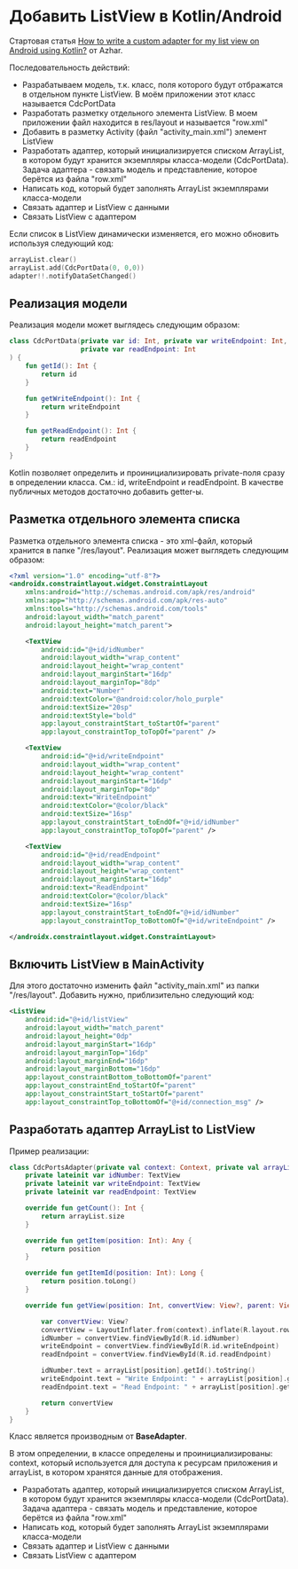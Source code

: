 # Добавить ListView в Kotlin/Android

Стартовая статья [How to write a custom adapter for my list view on Android using Kotlin?](https://www.tutorialspoint.com/how-to-write-a-custom-adapter-for-my-list-view-on-android-using-kotlin) от Azhar.

Последовательность действий:

- Разрабатываем модель, т.к. класс, поля которого будут отбражатся в отдельном пункте ListView. В моём приложении этот класс называется CdcPortData
- Разработать разметку отдельного элемента ListView. В моем приложении файл находится в res/layout и называется "row.xml"
- Добавить в разметку Activity (файл "activity_main.xml") элемент ListView
- Разработать адаптер, который инициализируется списком ArrayList, в котором будут хранится экземпляры класса-модели (CdcPortData). Задача адаптера - связать модель и представление, которое берётся из файла "row.xml"
- Написать код, который будет заполнять ArrayList экземплярами класса-модели
- Связать адаптер и ListView с данными
- Связать ListView с адаптером

Если список в ListView динамически изменяется, его можно обновить используя следующий код:

``` kt
arrayList.clear()
arrayList.add(CdcPortData(0, 0,0))
adapter!!.notifyDataSetChanged()
```

## Реализация модели

Реализация модели может выглядесь следующим образом:

``` kt
class CdcPortData(private var id: Int, private var writeEndpoint: Int,
                  private var readEndpoint: Int
) {
    fun getId(): Int {
        return id
    }

    fun getWriteEndpoint(): Int {
        return writeEndpoint
    }

    fun getReadEndpoint(): Int {
        return readEndpoint
    }
}
```

Kotlin позволяет определить и проинициализировать private-поля сразу в определении класса. См.: id, writeEndpoint и readEndpoint. В качестве публичных методов достаточно добавить getter-ы.

## Разметка отдельного элемента списка

Разметка отдельного элемента списка - это xml-файл, который хранится в папке "/res/layout". Реализация может выглядеть следующим образом:

``` xml
<?xml version="1.0" encoding="utf-8"?>
<androidx.constraintlayout.widget.ConstraintLayout
    xmlns:android="http://schemas.android.com/apk/res/android"
    xmlns:app="http://schemas.android.com/apk/res-auto"
    xmlns:tools="http://schemas.android.com/tools"
    android:layout_width="match_parent"
    android:layout_height="match_parent">

    <TextView
        android:id="@+id/idNumber"
        android:layout_width="wrap_content"
        android:layout_height="wrap_content"
        android:layout_marginStart="16dp"
        android:layout_marginTop="8dp"
        android:text="Number"
        android:textColor="@android:color/holo_purple"
        android:textSize="20sp"
        android:textStyle="bold"
        app:layout_constraintStart_toStartOf="parent"
        app:layout_constraintTop_toTopOf="parent" />

    <TextView
        android:id="@+id/writeEndpoint"
        android:layout_width="wrap_content"
        android:layout_height="wrap_content"
        android:layout_marginStart="16dp"
        android:layout_marginTop="8dp"
        android:text="WriteEndpoint"
        android:textColor="@color/black"
        android:textSize="16sp"
        app:layout_constraintStart_toEndOf="@+id/idNumber"
        app:layout_constraintTop_toTopOf="parent" />

    <TextView
        android:id="@+id/readEndpoint"
        android:layout_width="wrap_content"
        android:layout_height="wrap_content"
        android:layout_marginStart="16dp"
        android:text="ReadEndpoint"
        android:textColor="@color/black"
        android:textSize="16sp"
        app:layout_constraintStart_toEndOf="@+id/idNumber"
        app:layout_constraintTop_toBottomOf="@+id/writeEndpoint" />

</androidx.constraintlayout.widget.ConstraintLayout>
```

## Включить ListView в MainActivity

Для этого достаточно изменить файл "activity_main.xml" из папки "/res/layout". Добавить нужно, приблизительно следующий код:

``` xml
<ListView
    android:id="@+id/listView"
    android:layout_width="match_parent"
    android:layout_height="0dp"
    android:layout_marginStart="16dp"
    android:layout_marginTop="16dp"
    android:layout_marginEnd="16dp"
    android:layout_marginBottom="16dp"
    app:layout_constraintBottom_toBottomOf="parent"
    app:layout_constraintEnd_toStartOf="parent"
    app:layout_constraintStart_toStartOf="parent"
    app:layout_constraintTop_toBottomOf="@+id/connection_msg" />
```

## Разработать адаптер ArrayList to ListView

Пример реализации:

``` kt
class CdcPortsAdapter(private val context: Context, private val arrayList: java.util.ArrayList<CdcPortData>) : BaseAdapter() {
    private lateinit var idNumber: TextView
    private lateinit var writeEndpoint: TextView
    private lateinit var readEndpoint: TextView

    override fun getCount(): Int {
        return arrayList.size
    }

    override fun getItem(position: Int): Any {
        return position
    }

    override fun getItemId(position: Int): Long {
        return position.toLong()
    }

    override fun getView(position: Int, convertView: View?, parent: ViewGroup): View? {

        var convertView: View?
        convertView = LayoutInflater.from(context).inflate(R.layout.row, parent, false)
        idNumber = convertView.findViewById(R.id.idNumber)
        writeEndpoint = convertView.findViewById(R.id.writeEndpoint)
        readEndpoint = convertView.findViewById(R.id.readEndpoint)

        idNumber.text = arrayList[position].getId().toString()
        writeEndpoint.text = "Write Endpoint: " + arrayList[position].getWriteEndpoint()
        readEndpoint.text = "Read Endpoint: " + arrayList[position].getReadEndpoint()

        return convertView
    }
}
```

Класс является производным от **BaseAdapter**.

В этом определении, в классе определены и проинициализированы: context, который используется для доступа к ресурсам приложения и arrayList, в котором хранятся данные для отображения.


- Разработать адаптер, который инициализируется списком ArrayList, в котором будут хранится экземпляры класса-модели (CdcPortData). Задача адаптера - связать модель и представление, которое берётся из файла "row.xml"
- Написать код, который будет заполнять ArrayList экземплярами класса-модели
- Связать адаптер и ListView с данными
- Связать ListView с адаптером
